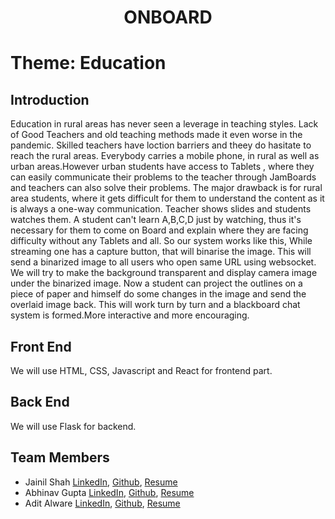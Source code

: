 <div align="center" ><h1> ONBOARD </h1></div>

# Theme: Education

## Introduction
Education in rural areas has never seen a leverage in teaching styles. Lack of Good Teachers and old teaching methods made it even worse in the pandemic. Skilled teachers have loction barriers and theey do hasitate to reach the rural areas. Everybody carries a mobile phone, in rural as well as urban areas.However urban students have access to Tablets , where they can easily communicate their problems to the teacher through JamBoards and teachers can also solve their problems. The major drawback is for rural area students, where it gets difficult for them to understand the content as it is always a one-way communication. Teacher shows slides and students watches them. A student can't learn A,B,C,D just by watching, thus it's necessary for them to come on Board and explain where they are facing difficulty without any Tablets and all. So our system works like this, While streaming one has a capture button, that will binarise the image. This will send a binarized image to all users who open same URL using websocket. We will try to make the background transparent and display camera image under the binarized image. Now a student can project the outlines on a piece of paper and himself do some changes in the image and send the overlaid image back. This will work turn by turn and a blackboard chat system is formed.More interactive and more encouraging.

## Front End
We will use HTML, CSS, Javascript and React for frontend part.

## Back End
We will use Flask for backend.



## Team Members

* Jainil Shah [LinkedIn](https://www.linkedin.com/in/jainilkumar-shah-0aa75b169/),   [Github](https://github.com/jainil-4801), [Resume](https://drive.google.com/file/d/1jZse9llxBDOqNqOKeKuVn2vobHs-LYv5/view?usp=sharing&authuser=1)
* Abhinav Gupta [LinkedIn](https://www.linkedin.com/in/abhinav-gupta-933825180/),   [Github](https://github.com/Abhinav1299), [Resume](https://drive.google.com/file/d/1nERlEjj9mbTIogQn7jutbf9rErhgLz3z/view?usp=sharing)
* Adit Alware [LinkedIn](https://www.linkedin.com/in/adit-alware-756652176/),   [Github](https://github.com/aditalware), [Resume](https://drive.google.com/file/d/1mu3hRqfxlkjiFHbX7DNu_u7vcAmBp__6/view?usp=sharing&authuser=1)
